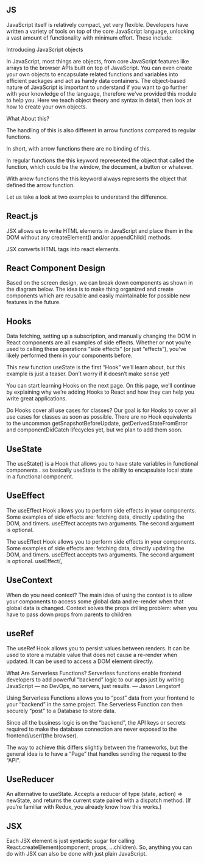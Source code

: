 ## JS

JavaScript itself is relatively compact, yet very flexible. Developers have written a variety of tools on top of the core JavaScript language, unlocking a vast amount of functionality with minimum effort. These include:

Introducing JavaScript objects

In JavaScript, most things are objects, from core JavaScript features like arrays to the browser APIs built on top of JavaScript. You can even create your own objects to encapsulate related functions and variables into efficient packages and act as handy data containers. The object-based nature of JavaScript is important to understand if you want to go further with your knowledge of the language, therefore we've provided this module to help you. Here we teach object theory and syntax in detail, then look at how to create your own objects.

What About this?

The handling of this is also different in arrow functions compared to regular functions.

In short, with arrow functions there are no binding of this.

In regular functions the this keyword represented the object that called the function, which could be the window, the document, a button or whatever.

With arrow functions the this keyword always represents the object that defined the arrow function.

Let us take a look at two examples to understand the difference.

## React.js
JSX allows us to write HTML elements in JavaScript and place them in the DOM without any createElement()  and/or appendChild() methods.

JSX converts HTML tags into react elements.

## React Component Design
Based on the screen design, we can break down components as shown in the diagram below. The idea is to make thing organized and create components which are reusable and easily maintainable for possible new features in the future.

## Hooks 
Data fetching, setting up a subscription, and manually changing the DOM in React components are all examples of side effects. Whether or not you’re used to calling these operations “side effects” (or just “effects”), you’ve likely performed them in your components before.

This new function useState is the first “Hook” we’ll learn about, but this example is just a teaser. Don’t worry if it doesn’t make sense yet!

You can start learning Hooks on the next page. On this page, we’ll continue by explaining why we’re adding Hooks to React and how they can help you write great applications.

Do Hooks cover all use cases for classes?
Our goal is for Hooks to cover all use cases for classes as soon as possible. There are no Hook equivalents to the uncommon getSnapshotBeforeUpdate, getDerivedStateFromError and componentDidCatch lifecycles yet, but we plan to add them soon.

## UseState

The useState() is a Hook that allows you to have state variables in functional components . so basically useState is the ability to encapsulate local state in a functional component.

## UseEffect 

The useEffect Hook allows you to perform side effects in your components. Some examples of side effects are: fetching data, directly updating the DOM, and timers. useEffect accepts two arguments. The second argument is optional.

The useEffect Hook allows you to perform side effects in your components. Some examples of side effects are: fetching data, directly updating the DOM, and timers. useEffect accepts two arguments. The second argument is optional. useEffect(<function>, <dependency>

## UseContext

When do you need context? The main idea of using the context is to allow your components to access some global data and re-render when that global data is changed. Context solves the props drilling problem: when you have to pass down props from parents to children

## useRef

The useRef Hook allows you to persist values between renders. It can be used to store a mutable value that does not cause a re-render when updated. It can be used to access a DOM element directly.

What Are Serverless Functions?
Serverless functions enable frontend developers to add powerful “backend” logic to our apps just by writing JavaScript — no DevOps, no servers, just results. — Jason Lengstorf

Using Serverless Functions allows you to “post” data from your frontend to your “backend” in the same project. The Serverless Function can then securely “post” to a Database to store data.

Since all the business logic is on the “backend”, the API keys or secrets required to make the database connection are never exposed to the frontend/user/(the browser).

The way to achieve this differs slightly between the frameworks, but the general idea is to have a “Page” that handles sending the request to the “API”.

## UseReducer

An alternative to useState. Accepts a reducer of type (state, action) => newState, and returns the current state paired with a dispatch method. (If you’re familiar with Redux, you already know how this works.)

## JSX
Each JSX element is just syntactic sugar for calling React.createElement(component, props, ...children). So, anything you can do with JSX can also be done with just plain JavaScript.
